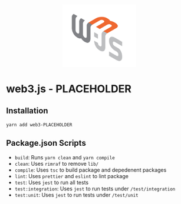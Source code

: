 <p align="center">
  <img src="../../assets/logo/web3js.jpg" width="200" alt="web3.js" />
</p>

# web3.js - PLACEHOLDER

## Installation

```bash
yarn add web3-PLACEHOLDER
```

## Package.json Scripts

-   `build`: Runs `yarn clean` and `yarn compile`
-   `clean`: Uses `rimraf` to remove `lib/`
-   `compile`: Uses `tsc` to build package and depedenent packages
-   `lint`: Uses `prettier` and `eslint` to lint package
-   `test`: Uses `jest` to run all tests
-   `test:integration`: Uses `jest` to run tests under `/test/integration`
-   `test:unit`: Uses `jest` to run tests under `/test/unit`
